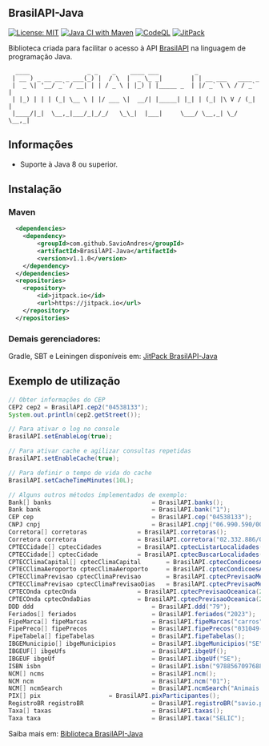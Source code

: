 ## BrasilAPI-Java
[![License: MIT](https://img.shields.io/badge/License-MIT-green.svg)](https://github.com/SavioAndres/BrasilAPI-Java/blob/main/LICENSE)
[![Java CI with Maven](https://github.com/SavioAndres/BrasilAPI-Java/actions/workflows/maven.yml/badge.svg)](https://github.com/SavioAndres/BrasilAPI-Java/actions/workflows/maven.yml)
[![CodeQL](https://github.com/SavioAndres/BrasilAPI-Java/actions/workflows/codeql.yml/badge.svg)](https://github.com/SavioAndres/BrasilAPI-Java/actions/workflows/codeql.yml)
[![JitPack](https://jitpack.io/v/SavioAndres/BrasilAPI-Java.svg)](https://jitpack.io/#SavioAndres/BrasilAPI-Java/v1.1.0)

Biblioteca criada para facilitar o acesso à API [BrasilAPI](https://github.com/BrasilAPI/BrasilAPI) na linguagem de programação Java.

```
  ____                _ _    _    ____ ___          _                  
 | __ ) _ __ __ _ ___(_) |  / \  |  _ \_ _|        | | __ ___   ____ _ 
 |  _ \| '__/ _` / __| | | / _ \ | |_) | |_____ _  | |/ _` \ \ / / _` |
 | |_) | | | (_| \__ \ | |/ ___ \|  __/| |_____| |_| | (_| |\ V / (_| |
 |____/|_|  \__,_|___/_|_/_/   \_\_|  |___|     \___/ \__,_| \_/ \__,_|
```

## Informações
- Suporte à Java 8 ou superior.

## Instalação
### Maven
```xml
  <dependencies>
  	<dependency>
	    <groupId>com.github.SavioAndres</groupId>
	    <artifactId>BrasilAPI-Java</artifactId>
	    <version>v1.1.0</version>
  	</dependency>
  </dependencies>
  <repositories>
	<repository>
	    <id>jitpack.io</id>
	    <url>https://jitpack.io</url>
	</repository>
  </repositories>
```
### Demais gerenciadores:
Gradle, SBT e Leiningen disponíveis em: [JitPack BrasilAPI-Java](https://jitpack.io/#SavioAndres/BrasilAPI-Java/v1.0.5)

## Exemplo de utilização
```java
// Obter informações do CEP
CEP2 cep2 = BrasilAPI.cep2("04538133");
System.out.println(cep2.getStreet());

// Para ativar o log no console
BrasilAPI.setEnableLog(true);

// Para ativar cache e agilizar consultas repetidas
BrasilAPI.setEnableCache(true);

// Para definir o tempo de vida do cache
BrasilAPI.setCacheTimeMinutes(10L);

// Alguns outros métodos implementados de exemplo:
Bank[] banks                    		= BrasilAPI.banks();
Bank bank                       		= BrasilAPI.bank("1");
CEP cep                         		= BrasilAPI.cep("04538133");
CNPJ cnpj                       		= BrasilAPI.cnpj("06.990.590/0001-23");
Corretora[] corretoras 				= BrasilAPI.corretoras();
Corretora corretora 				= BrasilAPI.corretora("02.332.886/0001-04");
CPTECCidade[] cptecCidades 			= BrasilAPI.cptecListarLocalidades();
CPTECCidade[] cptecCidade 			= BrasilAPI.cptecBuscarLocalidades("São Paulo");
CPTECClimaCapital[] cptecClimaCapital 		= BrasilAPI.cptecCondicoesAtuaisCapitais();
CPTECClimaAeroporto cptecClimaAeroporto 	= BrasilAPI.cptecCondicoesAtuaisAeroporto("SBAR");
CPTECClimaPrevisao cptecClimaPrevisao 		= BrasilAPI.cptecPrevisaoMeteorologicaCidade(442);
CPTECClimaPrevisao cptecClimaPrevisaoDias 	= BrasilAPI.cptecPrevisaoMeteorologicaCidade(442, 4);
CPTECOnda cptecOnda 				= BrasilAPI.cptecPrevisaoOceanica(241);
CPTECOnda cptecOndaDias 			= BrasilAPI.cptecPrevisaoOceanica(241, 2);
DDD ddd                         		= BrasilAPI.ddd("79");
Feriados[] feriados             		= BrasilAPI.feriados("2023");
FipeMarca[] fipeMarcas          		= BrasilAPI.fipeMarcas("carros");
FipePreco[] fipePrecos          		= BrasilAPI.fipePrecos("031049-2");
FipeTabela[] fipeTabelas        		= BrasilAPI.fipeTabelas();
IBGEMunicipio[] ibgeMunicipios  		= BrasilAPI.ibgeMunicipios("SE");
IBGEUF[] ibgeUfs                		= BrasilAPI.ibgeUf();
IBGEUF ibgeUf                   		= BrasilAPI.ibgeUf("SE");
ISBN isbn                       		= BrasilAPI.isbn("9788567097688");
NCM[] ncms                      		= BrasilAPI.ncm();
NCM ncm                         		= BrasilAPI.ncm("01");
NCM[] ncmSearch                 		= BrasilAPI.ncmSearch("Animais vivos.");
PIX[] pix 					= BrasilAPI.pixParticipantes();
RegistroBR registroBR           		= BrasilAPI.registroBR("savio.pw");
Taxa[] taxas                    		= BrasilAPI.taxas();
Taxa taxa                       		= BrasilAPI.taxa("SELIC");

```

Saiba mais em: [Biblioteca BrasilAPI-Java](https://savio.pw/posts/biblioteca-brasilapi-java)
